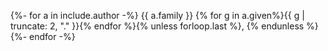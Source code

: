 {%- for a in include.author -%}
{{ a.family }} {% for g in a.given%}{{ g | truncate: 2, "." }}{% endfor %}{% unless forloop.last %}, {% endunless %}
{%- endfor -%}